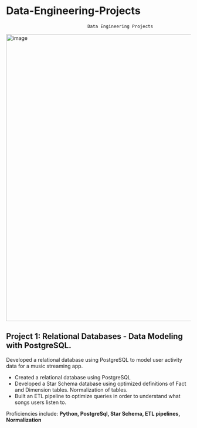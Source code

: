 # Data-Engineering-Projects
                                   Data Engineering Projects

<img width="783" alt="image" src="https://user-images.githubusercontent.com/69694512/211547136-4672ad2e-89db-498d-a7ac-132ef8f5f0ba.png">



## Project 1: Relational Databases - Data Modeling with PostgreSQL.
Developed a relational database using PostgreSQL to model user activity data for a music streaming app. 

* Created a relational database using PostgreSQL
* Developed a Star Schema database using optimized definitions of Fact and Dimension tables. Normalization of tables.
* Built an ETL pipeline to optimize queries in order to understand what songs users listen to.

Proficiencies include: **Python, PostgreSql, Star Schema, ETL pipelines, Normalization**
